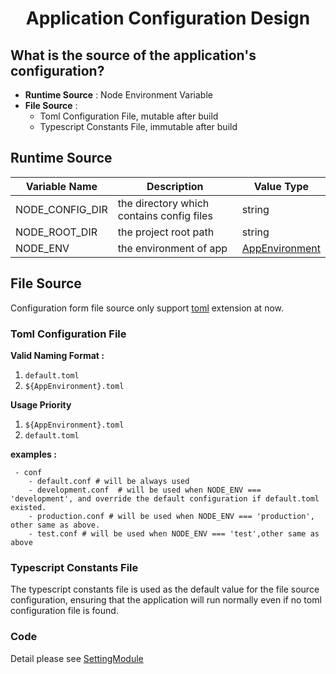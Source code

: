<h1 align='center'>Application Configuration Design</h1>

## What is the source of the application's configuration?

- **Runtime Source** : Node Environment Variable
- **File Source** :
  - Toml Configuration File, mutable after build
  - Typescript Constants File, immutable after build

## Runtime Source

| Variable Name   | Description                               | Value Type                                                    |
| --------------- | ----------------------------------------- | ------------------------------------------------------------- |
| NODE_CONFIG_DIR | the directory which contains config files | string                                                        |
| NODE_ROOT_DIR   | the project root path                     | string                                                        |
| NODE_ENV        | the environment of app                    | [AppEnvironment](./server/infra/setting/setting.constants.ts) |

## File Source
 
Configuration form file source only support [toml](https://toml.io/en/) extension at now.

### Toml Configuration File

**Valid Naming Format :**

1. `default.toml`
2. `${AppEnvironment}.toml`

**Usage Priority**

1. `${AppEnvironment}.toml`
2. `default.toml`

**examples :**

```
 - conf
    - default.conf # will be always used
    - development.conf  # will be used when NODE_ENV === 'development', and override the default configuration if default.toml existed.
    - production.conf # will be used when NODE_ENV === 'production', other same as above.
    - test.conf # will be used when NODE_ENV === 'test',other same as above
```

### Typescript Constants File

The typescript constants file is used as the default value for the file source configuration, ensuring that the application will run normally even if no toml configuration file is found.

### Code

Detail please see [SettingModule](./server/infra/setting)
